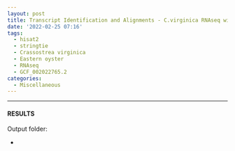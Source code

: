 ```yaml
---
layout: post
title: Transcript Identification and Alignments - C.virginica RNAseq with NCBI Genome GCF_002022765.2 Using Hisat2 and Stringtie on Mox
date: '2022-02-25 07:16'
tags: 
  - hisat2
  - stringtie
  - Crassostrea virginica
  - Eastern oyster
  - RNAseq
  - GCF_002022765.2
categories: 
  - Miscellaneous
---
```




---

#### RESULTS

Output folder:

- []()


